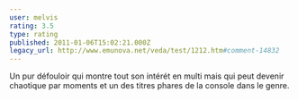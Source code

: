 ```yaml
---
user: melvis
rating: 3.5
type: rating
published: 2011-01-06T15:02:21.000Z
legacy_url: http://www.emunova.net/veda/test/1212.htm#comment-14832
---
```

Un pur défouloir qui montre tout son intérét en multi mais qui peut devenir chaotique par moments et un des titres phares de la console dans le genre.